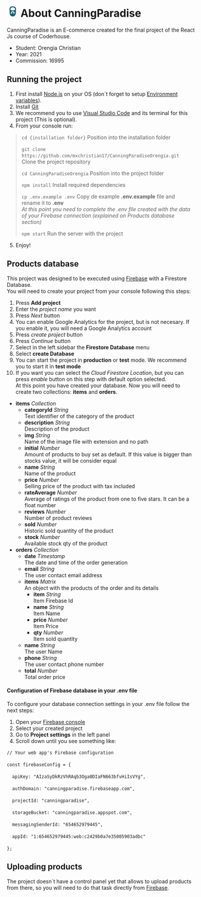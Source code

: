 # <img src="public/logo192.png" width="30" height="30"> About CanningParadise

CanningParadise is an E-commerce created for the final project of the React Js course of Coderhouse.

  - Student: Orengia Christian
  - Year: 2021
  - Commission: 16995

## Running the project

1. First install [Node.js](https://nodejs.org/es/) on your OS (don´t forget to setup [Environment variables](https://bertofern.wordpress.com/2019/01/08/solucion-node-js-npm-no-reconocido-como-comando-interno-o-externo/)).
2. Install [Git](https://git-scm.com/)
3. We recommend you to use [Visual Studio Code](https://code.visualstudio.com/download) and its terminal for this project (This is optional).
4. From your console run:

> `cd {installation folder}` Position into the installation folder
>
> `git clone https://github.com/mxchristian17/CanningParadiseOrengia.git` Clone the project repository
>
> `cd CanningParadiseOrengia` Position into the project folder
>
> `npm install` Install required dependencies
>
> `cp .env.example .env` Copy de example **.env.example** file and rename it to **.env**  
> *At this point you need to complete the .env file created with the data of your Firebase connection (explained on Products database section)*
>
> `npm start` Run the server with the project
    
5. Enjoy!

## Products database

This project was designed to be executed using [Firebase](https://firebase.google.com/) with a Firestore Database.  
You will need to create your project from your console following this steps:
1. Press **Add project**
2. Enter the *project name* you want
3. Press *Next* button
4. You can enable Google Analytics for the project, but is not necesary. If you enable it, you will need a Google Analytics account
5. Press *create project* button
6. Press *Continue* button
7. Select in the left sidebar the **Firestore Database** menu
8. Select **create Database**
9. You can start the project in **production** or **test** mode. We recommend you to start it in **test mode**
10. If you want you can select the *Cloud Firestore Location*, but you can press *enable* button on this step with default option selected.  
At this point you have created your database. Now you will need to create two collections: **items** and **orders**.
  - **items** *Collection*
    - **categoryId** *String*  
    Text identifier of the category of the product
    - **description** *String*  
    Description of the product
    - **img** *String*  
    Name of the image file with extension and no path
    - **initial** *Number*  
    Amount of products to buy set as default. If this value is bigger than stocks value, it will be consider equal
    - **name** *String*  
    Name of the product
    - **price** *Number*  
    Selling price of the product with tax included
    - **rateAverage** *Number*  
    Average of ratings of the product from one to five stars. It can be a float number
    - **reviews** *Number*  
    Number of product reviews
    - **sold** *Number*  
    Historic sold quantity of the product
    - **stock** *Number*  
    Available stock qty of the product
  - **orders** *Collection*
    - **date** *Timestamp*  
    The date and time of the order generation
    - **email** *String*  
    The user contact email address
    - **items** *Matrix*  
    An object with the products of the order and its details
      - **item** *String*  
      Item Firebase Id
      - **name** *String*  
      Item Name
      - **price** *Number*  
      Item Price
      - **qty** *Number*  
      Item sold quantity
    - **name** *String*  
    The user Name
    - **phone** *String*  
    The user contact phone number
    - **total** *Number*  
    Total order price

#### Configuration of Firebase database in your .env file

To configure your database connection settings in your .env file follow the next steps:
1. Open your [Firebase console](https://console.firebase.google.com/)
2. Select your created project
3. Go to **Project settings** in the left panel
4. Scroll down until you see something like:  
~~~
// Your web app's Firebase configuration

const firebaseConfig = {

  apiKey: "AIzaSyDkRzVhRAqb3Oga0DIaFN663bfvHiIsVYg",

  authDomain: "canningparadise.firebaseapp.com",

  projectId: "canningparadise",

  storageBucket: "canningparadise.appspot.com",

  messagingSenderId: "654652979445",

  appId: "1:654652979445:web:c2429b0a7e35005903adbc"

};
~~~

## Uploading products

The project doesn´t have a control panel yet that allows to upload products from there, so you will need to do that task directly from [Firebase](https://console.firebase.google.com/).
